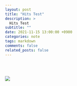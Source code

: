 ```yaml
---
layout: post
title: "Hits Test"
description: >
  Hits Test
subtitle: ""
date: 2021-11-15 13:00:00 +0900
categories: note
tags: markdown
comments: false
related_posts: false
---
```



</br>
</br>


<a href="https://hits.seeyoufarm.com"><img src="https://hits.seeyoufarm.com/api/count/incr/badge.svg?url=https%3A%2F%2Fgoldbank.dev%2Fnote%2F2021%2F11%2F15%2Fnote-markdown-hits.html&count_bg=%2379C83D&title_bg=%23555555&icon=&icon_color=%23E7E7E7&title=view&edge_flat=false"/></a>


</br>
</br>